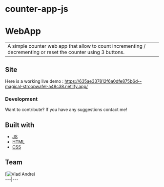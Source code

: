 # counter-app-js

# WebApp
<table>
<tr>
<td>
  A simple counter web app that allow to count incrementing / decrementing or reset the counter using 3 buttons.
</td>
</tr>
</table>


## Site
Here is a working live demo :  https://635ae337812f6a0dfe875b6d--magical-stroopwafel-a48c38.netlify.app/

### Development
Want to contribute? If you have any suggestions contact me!


## Built with 

- [JS](https://www.w3schools.com/Js/) 
- [HTML](https://www.w3schools.com/html/)
- [CSS ](https://www.w3schools.com/Css/)

## Team

[![Vlad Andrei](https://github.com/andreivladpaul)  
---|---


